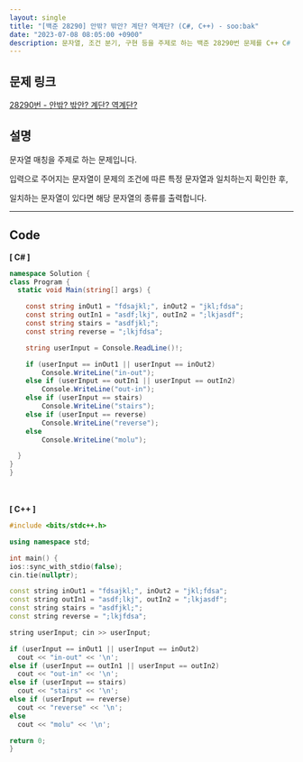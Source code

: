 ```yaml
---
layout: single
title: "[백준 28290] 안밖? 밖안? 계단? 역계단? (C#, C++) - soo:bak"
date: "2023-07-08 08:05:00 +0900"
description: 문자열, 조건 분기, 구현 등을 주제로 하는 백준 28290번 문제를 C++ C# 으로 풀이 및 해설
---
```


## 문제 링크
  [28290번 - 안밖? 밖안? 계단? 역계단?](https://www.acmicpc.net/problem/28290)

## 설명
문자열 매칭을 주제로 하는 문제입니다. <br>

입력으로 주어지는 문자열이 문제의 조건에 따른 특정 문자열과 일치하는지 확인한 후, <br>

일치하는 문자열이 있다면 해당 문자열의 종류를 출력합니다. <br>
- - -

## Code
<b>[ C# ] </b>
<br>

  ```c#
namespace Solution {
  class Program {
    static void Main(string[] args) {

      const string inOut1 = "fdsajkl;", inOut2 = "jkl;fdsa";
      const string outIn1 = "asdf;lkj", outIn2 = ";lkjasdf";
      const string stairs = "asdfjkl;";
      const string reverse = ";lkjfdsa";

      string userInput = Console.ReadLine()!;

      if (userInput == inOut1 || userInput == inOut2)
          Console.WriteLine("in-out");
      else if (userInput == outIn1 || userInput == outIn2)
          Console.WriteLine("out-in");
      else if (userInput == stairs)
          Console.WriteLine("stairs");
      else if (userInput == reverse)
          Console.WriteLine("reverse");
      else
          Console.WriteLine("molu");

    }
  }
}
  ```
<br><br>
<b>[ C++ ] </b>
<br>

  ```c++
#include <bits/stdc++.h>

using namespace std;

int main() {
  ios::sync_with_stdio(false);
  cin.tie(nullptr);

  const string inOut1 = "fdsajkl;", inOut2 = "jkl;fdsa";
  const string outIn1 = "asdf;lkj", outIn2 = ";lkjasdf";
  const string stairs = "asdfjkl;";
  const string reverse = ";lkjfdsa";

  string userInput; cin >> userInput;

  if (userInput == inOut1 || userInput == inOut2)
    cout << "in-out" << '\n';
  else if (userInput == outIn1 || userInput == outIn2)
    cout << "out-in" << '\n';
  else if (userInput == stairs)
    cout << "stairs" << '\n';
  else if (userInput == reverse)
    cout << "reverse" << '\n';
  else
    cout << "molu" << '\n';

  return 0;
}
  ```
